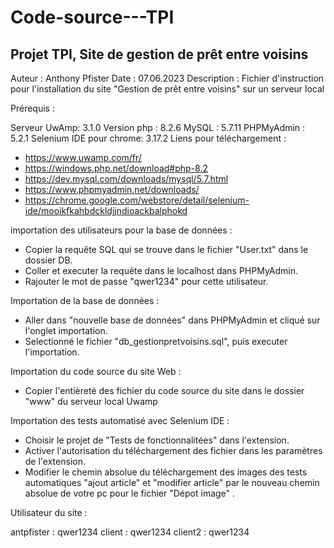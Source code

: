 # Code-source---TPI
Projet TPI, Site de gestion de prêt entre voisins 
----------------------------------------------------------------------------------------------------------------------------------------------------------------------------------------------------------------------------

Auteur : Anthony Pfister 
Date : 07.06.2023
Description : Fichier d'instruction pour l'installation du site "Gestion de prêt entre voisins" sur un serveur local

Prérequis : 

Serveur UwAmp: 3.1.0 
Version php : 8.2.6
MySQL : 5.7.11
PHPMyAdmin : 5.2.1
Selenium IDE pour chrome: 3.17.2
Liens pour téléchargement : 
- https://www.uwamp.com/fr/
- https://windows.php.net/download#php-8.2
- https://dev.mysql.com/downloads/mysql/5.7.html
- https://www.phpmyadmin.net/downloads/
- https://chrome.google.com/webstore/detail/selenium-ide/mooikfkahbdckldjjndioackbalphokd

importation des utilisateurs pour la base de données :

- Copier la requête SQL qui se trouve dans le fichier "User.txt" dans le dossier DB.
- Coller et executer la requête dans le localhost dans PHPMyAdmin.
- Rajouter le mot de passe "qwer1234" pour cette utilisateur.

Importation de la base de données :

- Aller dans "nouvelle base de données" dans PHPMyAdmin et cliqué sur l'onglet importation.
- Selectionné le fichier "db_gestionpretvoisins.sql", puis executer l'importation.

Importation du code source du site Web :

- Copier l'entièreté des fichier du code source du site dans le dossier "www" du serveur local Uwamp

Importation des tests automatisé avec Selenium IDE :

- Choisir le projet de "Tests de fonctionnalitées" dans l'extension.
- Activer l'autorisation du téléchargement des fichier dans les paramètres de l'extension.
- Modifier le chemin absolue du téléchargement des images des tests automatiques "ajout article" et "modifier article" par le nouveau chemin absolue de votre pc pour le fichier "Dépot image"  .

Utilisateur du site :

antpfister : qwer1234
client : qwer1234
client2 : qwer1234
